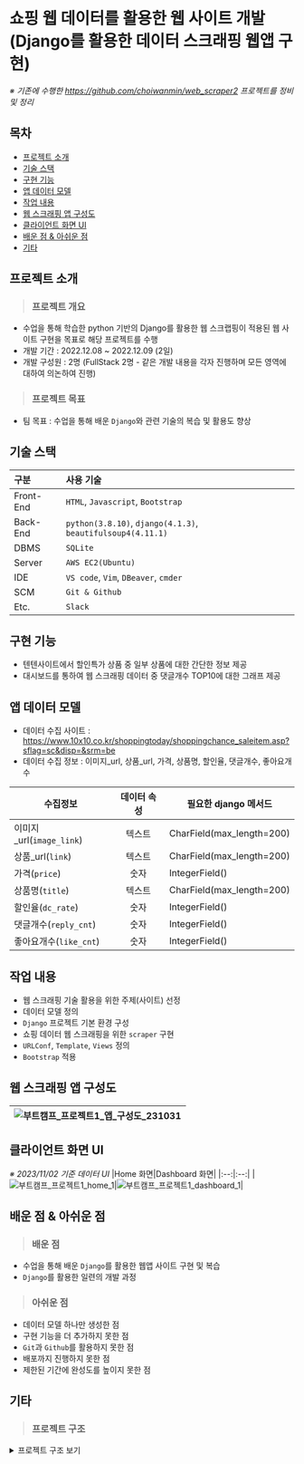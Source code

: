 # 쇼핑 웹 데이터를 활용한 웹 사이트 개발<br/>(Django를 활용한 데이터 스크래핑 웹앱 구현)
*※ 기존에 수행한 https://github.com/choiwanmin/web_scraper2 프로젝트를 정비 및 정리*

## 목차
  * [프로젝트 소개](#프로젝트-소개)
  * [기술 스택](#기술-스택)
  * [구현 기능](#구현-기능)
  * [앱 데이터 모델](#앱-데이터-모델)
  * [작업 내용](#작업-내용)
  * [웹 스크래핑 앱 구성도](#웹-스크래핑-앱-구성도)
  * [클라이언트 화면 UI](#클라이언트-화면-UI)
  * [배운 점 & 아쉬운 점](#배운-점--아쉬운-점)
  * [기타](#기타)

## 프로젝트 소개
> ### 프로젝트 개요
  * 수업을 통해 학습한 python 기반의 Django를 활용한 웹 스크랩핑이 적용된 웹 사이트 구현을 목표로 해당 프로젝트를 수행
  * 개발 기간 : 2022.12.08 ~ 2022.12.09 (2일)
  * 개발 구성원 : 2명 (FullStack 2명 - 같은 개발 내용을 각자 진행하며 모든 영역에 대하여 의논하여 진행) 
> ### 프로젝트 목표
  * 팀 목표 : 수업을 통해 배운 `Django`와 관련 기술의 복습 및 활용도 향상

## 기술 스택

|구분|사용 기술|
|:---|:---|
|Front-End|`HTML`, `Javascript`, `Bootstrap`|
|Back-End|`python(3.8.10)`, `django(4.1.3)`, `beautifulsoup4(4.11.1)`|
|DBMS|`SQLite`|
|Server|`AWS EC2(Ubuntu)`|
|IDE|`VS code`, `Vim`, `DBeaver`, `cmder`|
|SCM|`Git & Github`|
|Etc.|`Slack`|

## 구현 기능
  * 텐텐사이트에서 할인특가 상품 중 일부 상품에 대한 간단한 정보 제공
  * 대시보드를 통하여 웹 스크래핑 데이터 중 댓글개수 TOP10에 대한 그래프 제공

## 앱 데이터 모델
  * 데이터 수집 사이트 : https://www.10x10.co.kr/shoppingtoday/shoppingchance_saleitem.asp?sflag=sc&disp=&srm=be
  * 데이터 수집 정보 : 이미지_url, 상품_url, 가격, 상품명, 할인율, 댓글개수, 좋아요개수

|수집정보|데이터 속성|필요한 django 메서드|
|--|:--:|--|
|이미지_url(`image_link`)|텍스트|CharField(max_length=200)|
|상품_url(`link`)|텍스트|CharField(max_length=200)|
|가격(`price`)|숫자|IntegerField()|
|상품명(`title`)|텍스트|CharField(max_length=200)|
|할인율(`dc_rate`)|숫자|IntegerField()|
|댓글개수(`reply_cnt`)|숫자|IntegerField()|
|좋아요개수(`like_cnt`)|숫자|IntegerField()|

## 작업 내용
  * 웹 스크래핑 기술 활용을 위한 주제(사이트) 선정
  * 데이터 모델 정의
  * `Django` 프로젝트 기본 환경 구성
  * 쇼핑 데이터 웹 스크래핑을 위한 `scraper` 구현
  * `URLConf`, `Template`, `Views` 정의
  * `Bootstrap` 적용

## 웹 스크래핑 앱 구성도

|![부트캠프_프로젝트1_앱_구성도_231031](https://github.com/choiwanmin/web_scraper2_review/assets/111493653/1c49752f-04a8-4efe-abf3-a0e051a5a099)|
|:--:|

## 클라이언트 화면 UI
*※ 2023/11/02 기준 데이터 UI*
|Home 화면|Dashboard 화면|
|:--:|:--:|
|![부트캠프_프로젝트1_home_1](https://github.com/choiwanmin/web_scraper2_review/assets/111493653/33d39a3b-bd1f-489c-ac9e-f97c019f60f8)|![부트캠프_프로젝트1_dashboard_1](https://github.com/choiwanmin/web_scraper2_review/assets/111493653/ef51131e-6535-4253-88d0-78c5a2b17874)|

## 배운 점 & 아쉬운 점
> ### 배운 점
  * 수업을 통해 배운 `Django`를 활용한 웹앱 사이트 구현 및 복습
  * `Django`를 활용한 일련의 개발 과정
> ### 아쉬운 점
  * 데이터 모델 하나만 생성한 점
  * 구현 기능을 더 추가하지 못한 점
  * `Git`과 `Github`를 활용하지 못한 점
  * 배포까지 진행하지 못한 점
  * 제한된 기간에 완성도를 높이지 못한 점

## 기타
> ### 프로젝트 구조

<details>
<summary>프로젝트 구조 보기</summary>
<div markdown="1">

```
📦web_scraper2_pjt
┣ 📂venv_webscraper2pjt
┃ ┣ 📂Include
┃ ┣ 📂Lib
┃ ┃ ┗ 📂site-packages
┃ ┣ 📂Scripts
┣ 📂web_scraper2_review
┃ ┣ 📂.git
┃ ┣ 📂scripts
┃ ┃ ┗ 📜scraper_minipjt.py
┃ ┣ 📂static
┃ ┃ ┣ 📂image
┃ ┃ ┗ 📂js
┃ ┣ 📂templates
┃ ┃ ┣ 📜base.html
┃ ┃ ┣ 📜footer.html
┃ ┃ ┗ 📜navbar.html
┃ ┣ 📂tenten
┃ ┃ ┣ 📂migrations
┃ ┃ ┃ ┗ 📜__init__.py
┃ ┃ ┣ 📂templates
┃ ┃ ┃ ┣ 📜dashboard.html
┃ ┃ ┃ ┗ 📜index.html
┃ ┃ ┣ 📜admin.py
┃ ┃ ┣ 📜apps.py
┃ ┃ ┣ 📜forms.py
┃ ┃ ┣ 📜models.py
┃ ┃ ┣ 📜tests.py
┃ ┃ ┣ 📜views.py
┃ ┃ ┗ 📜__init__.py
┃ ┣ 📂web_scraper2
┃ ┃ ┣ 📜asgi.py
┃ ┃ ┣ 📜settings.py
┃ ┃ ┣ 📜urls.py
┃ ┃ ┣ 📜wsgi.py
┃ ┃ ┗ 📜__init__.py
┃ ┣ 📜.gitignore
┃ ┣ 📜db.sqlite3
┃ ┣ 📜manage.py
┃ ┣ 📜README.md
┃ ┗ 📜req.txt
```

</div>
</details>
